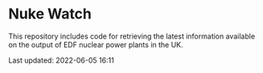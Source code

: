 # Nuke Watch

This repository includes code for retrieving the latest information available on the output of EDF nuclear power plants in the UK.

Last updated: 2022-06-05 16:11